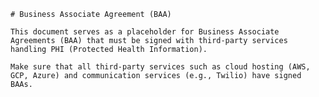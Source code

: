 
    # Business Associate Agreement (BAA)

    This document serves as a placeholder for Business Associate Agreements (BAA) that must be signed with third-party services handling PHI (Protected Health Information).

    Make sure that all third-party services such as cloud hosting (AWS, GCP, Azure) and communication services (e.g., Twilio) have signed BAAs.
    